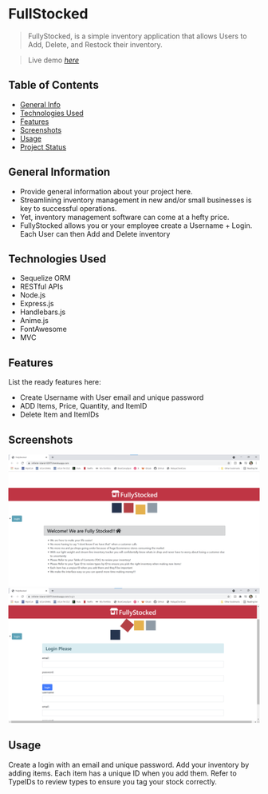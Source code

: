 # FullStocked
> FullyStocked, is a simple inventory application that allows Users to Add, Delete, and Restock their inventory.

> Live demo [_here_](https://infinite-island-02975.herokuapp.com/)
 
## Table of Contents
* [General Info](#general-information)
* [Technologies Used](#technologies-used)
* [Features](#features)
* [Screenshots](#screenshots)
* [Usage](#usage)
* [Project Status](#project-status)


## General Information
- Provide general information about your project here.
- Streamlining inventory management in new and/or small businesses is key to successful operations.
- Yet, inventory management software can come at a hefty price.
- FullyStocked allows you or your employee create a Username + Login. Each User can then Add and Delete inventory
<!-- You don't have to answer all the questions - just the ones relevant to your project. -->


## Technologies Used
- Sequelize ORM
- RESTful APIs
- Node.js
- Express.js
- Handlebars.js
- Anime.js
- FontAwesome
- MVC


## Features
List the ready features here:
- Create Username with User email and unique password 
- ADD Items, Price, Quantity, and ItemID 
- Delete Item and ItemIDs


## Screenshots
![Example screenshot](./img/FullyStocked.png)
![Example screenshot](./img/FullyStockedScreenShot.png)



## Usage
Create a login with an email and unique password. Add your inventory by adding items. Each item has a unique ID when you add them. 
Refer to TypeIDs to review types to ensure you tag your stock correctly. 
